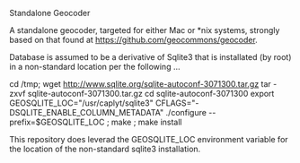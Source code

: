 Standalone Geocoder

A standalone geocoder, targeted for either Mac or *nix systems, strongly based on that found at https://github.com/geocommons/geocoder.

Database is assumed to be a derivative of Sqlite3 that is installated (by root) in a non-standard location per the following ...

cd /tmp; wget http://www.sqlite.org/sqlite-autoconf-3071300.tar.gz
tar -zxvf sqlite-autoconf-3071300.tar.gz
cd sqlite-autoconf-3071300
export GEOSQLITE_LOC="/usr/caplyt/sqlite3"
CFLAGS="-DSQLITE_ENABLE_COLUMN_METADATA"  ./configure --prefix=$GEOSQLITE_LOC ; make ; make install

This repository does leverad the GEOSQLITE_LOC environment variable for the location of the non-standard sqlite3 installation.

